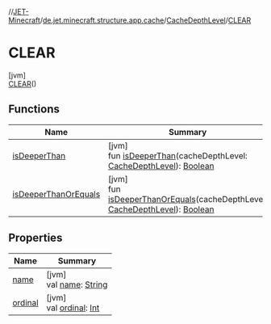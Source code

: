 //[JET-Minecraft](../../../../index.md)/[de.jet.minecraft.structure.app.cache](../../index.md)/[CacheDepthLevel](../index.md)/[CLEAR](index.md)

# CLEAR

[jvm]\
[CLEAR](index.md)()

## Functions

| Name | Summary |
|---|---|
| [isDeeperThan](../is-deeper-than.md) | [jvm]<br>fun [isDeeperThan](../is-deeper-than.md)(cacheDepthLevel: [CacheDepthLevel](../index.md)): [Boolean](https://kotlinlang.org/api/latest/jvm/stdlib/kotlin/-boolean/index.html) |
| [isDeeperThanOrEquals](../is-deeper-than-or-equals.md) | [jvm]<br>fun [isDeeperThanOrEquals](../is-deeper-than-or-equals.md)(cacheDepthLevel: [CacheDepthLevel](../index.md)): [Boolean](https://kotlinlang.org/api/latest/jvm/stdlib/kotlin/-boolean/index.html) |

## Properties

| Name | Summary |
|---|---|
| [name](../../../de.jet.minecraft.tool.input/-keyboard/-type/-a-n-y/index.md#-372974862%2FProperties%2F-726029290) | [jvm]<br>val [name](../../../de.jet.minecraft.tool.input/-keyboard/-type/-a-n-y/index.md#-372974862%2FProperties%2F-726029290): [String](https://kotlinlang.org/api/latest/jvm/stdlib/kotlin/-string/index.html) |
| [ordinal](../../../de.jet.minecraft.tool.input/-keyboard/-type/-a-n-y/index.md#-739389684%2FProperties%2F-726029290) | [jvm]<br>val [ordinal](../../../de.jet.minecraft.tool.input/-keyboard/-type/-a-n-y/index.md#-739389684%2FProperties%2F-726029290): [Int](https://kotlinlang.org/api/latest/jvm/stdlib/kotlin/-int/index.html) |
